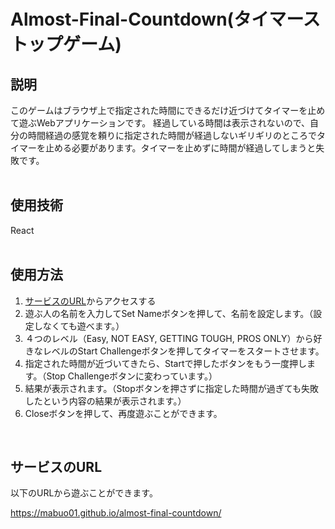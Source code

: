 # Almost-Final-Countdown(タイマーストップゲーム)

## 説明
このゲームはブラウザ上で指定された時間にできるだけ近づけてタイマーを止めて遊ぶWebアプリケーションです。 経過している時間は表示されないので、自分の時間経過の感覚を頼りに指定された時間が経過しないギリギリのところでタイマーを止める必要があります。タイマーを止めずに時間が経過してしまうと失敗です。  
<br>


## 使用技術
React  
<br>

## 使用方法
1. [サービスのURL](#サービスのURL)からアクセスする
2. 遊ぶ人の名前を入力してSet Nameボタンを押して、名前を設定します。（設定しなくても遊べます。）
3. ４つのレベル（Easy, NOT EASY, GETTING TOUGH, PROS ONLY）から好きなレベルのStart Challengeボタンを押してタイマーをスタートさせます。
4. 指定された時間が近づいてきたら、Startで押したボタンをもう一度押します。（Stop Challengeボタンに変わっています。）
5. 結果が表示されます。（Stopボタンを押さずに指定した時間が過ぎても失敗したという内容の結果が表示されます。）
6. Closeボタンを押して、再度遊ぶことができます。
<br>

## サービスのURL
以下のURLから遊ぶことができます。　　

https://mabuo01.github.io/almost-final-countdown/
